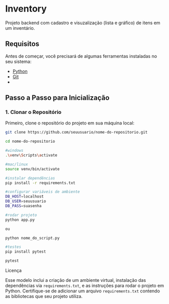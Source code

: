 # Inventory

Projeto backend com cadastro e visuzalização (lista e gráfico) de itens em um inventário.

## Requisitos

Antes de começar, você precisará de algumas ferramentas instaladas no seu sistema:

- [Python](https://www.python.org/downloads/) 
- [Git](https://git-scm.com/)
- 
## Passo a Passo para Inicialização

### 1. Clonar o Repositório

Primeiro, clone o repositório do projeto em sua máquina local:

```bash
git clone https://github.com/seuusuario/nome-do-repositorio.git

cd nome-do-repositorio

#windows
.\venv\Scripts\activate

#mac/linux
source venv/bin/activate

#instalar dependências
pip install -r requirements.txt

#configurar variáveis de ambiente
DB_HOST=localhost
DB_USER=seuusuario
DB_PASS=suasenha

#rodar projeto
python app.py

ou

python nome_do_script.py

#testes
pip install pytest

pytest

```
Licença


Esse modelo inclui a criação de um ambiente virtual, instalação das dependências via `requirements.txt`, e as instruções para rodar o projeto em Python. Certifique-se de adicionar um arquivo `requirements.txt` contendo as bibliotecas que seu projeto utiliza.


